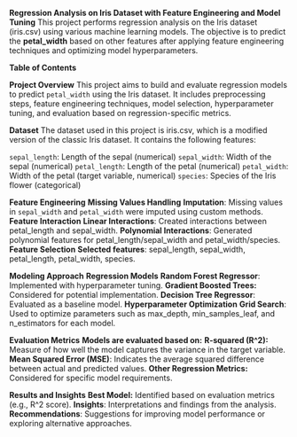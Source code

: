 **Regression Analysis on Iris Dataset with Feature Engineering and Model Tuning**
This project performs regression analysis on the Iris dataset (iris.csv) using various machine learning models. The objective is to predict the **petal_width** based on other features after applying feature engineering techniques and optimizing model hyperparameters.

**Table of Contents**

**Project Overview**
This project aims to build and evaluate regression models to predict `petal_width` using the Iris dataset. It includes preprocessing steps, feature engineering techniques, model selection, hyperparameter tuning, and evaluation based on regression-specific metrics.

**Dataset**
The dataset used in this project is iris.csv, which is a modified version of the classic Iris dataset. It contains the following features:

`sepal_length`: Length of the sepal (numerical)
`sepal_width`: Width of the sepal (numerical)
`petal_length`: Length of the petal (numerical)
`petal_width`: Width of the petal (target variable, numerical)
`species`: Species of the Iris flower (categorical)

**Feature Engineering**
**Missing Values Handling**
**Imputation**: Missing values in `sepal_width` and `petal_width` were imputed using custom methods.
**Feature Interaction**
**Linear Interactions**: Created interactions between petal_length and sepal_width.
**Polynomial Interactions**: Generated polynomial features for petal_length/sepal_width and petal_width/species.
**Feature Selection**
**Selected features**: sepal_length, sepal_width, petal_length, petal_width, species.

**Modeling Approach**
**Regression Models**
**Random Forest Regressor**: Implemented with hyperparameter tuning.
**Gradient Boosted Trees:** Considered for potential implementation.
**Decision Tree Regressor**: Evaluated as a baseline model.
**Hyperparameter Optimization**
**Grid Search**: Used to optimize parameters such as max_depth, min_samples_leaf, and n_estimators for each model.

**Evaluation Metrics**
**Models are evaluated based on:**
**R-squared (R^2):** Measure of how well the model captures the variance in the target variable.
**Mean Squared Error (MSE)**: Indicates the average squared difference between actual and predicted values.
**Other Regression Metrics:** Considered for specific model requirements.

**Results and Insights**
**Best Model:** Identified based on evaluation metrics (e.g., R^2 score).
**Insights**: Interpretations and findings from the analysis.
**Recommendations**: Suggestions for improving model performance or exploring alternative approaches.
